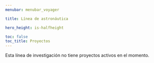 ```yaml
---
menubar: menubar_voyager

title: Línea de astronáutica

hero_height: is-halfheight

toc: false
toc_title: Proyectos
---
```

<link href="../../../assets/css/custom.css" rel="stylesheet" type="text/css">
<style>
  .hero.is-primary.is-bold {
    background-color: #1d4b73ff;
    background-image: none;
  }
</style>


Esta línea de investigación no tiene proyectos activos en el momento.